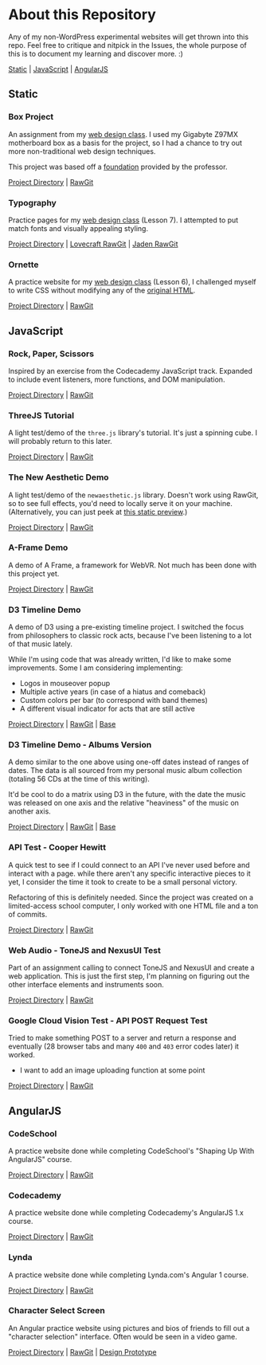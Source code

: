 # About this Repository
Any of my non-WordPress experimental websites will get thrown into this repo. Feel free to critique and nitpick in the Issues, the whole purpose of this is to document my learning and discover more. :)

[Static](#static) | [JavaScript](#javascript) | [AngularJS](#angularjs)

## Static

### Box Project
An assignment from my [web design class](https://dmd1070.com/lessons/box-project.html). I used my Gigabyte Z97MX motherboard box as a basis for the project, so I had a chance to try out more non-traditional web design techniques.

This project was based off a [foundation](https://github.com/DMD1070/project-template) provided by the professor.

[Project Directory](https://github.com/emilyeserven/testwebsites/tree/master/boxproject) | [RawGit](https://rawgit.com/emilyeserven/testwebsites/master/boxproject/index.html)

### Typography
Practice pages for my [web design class](https://dmd1070.com/lessons/7-web-typography.html#activity-type-setting-an-article) (Lesson 7). I attempted to put match fonts and visually appealing styling.

[Project Directory](https://github.com/emilyeserven/testwebsites/tree/master/typography) | [Lovecraft RawGit](https://rawgit.com/emilyeserven/testwebsites/master/typography/lovecraft.html) | [Jaden RawGit](https://rawgit.com/emilyeserven/testwebsites/master/typography/smith.html)

### Ornette
A practice website for my [web design class](https://dmd1070.com/) (Lesson 6), I challenged myself to write CSS without modifying any of the [original HTML](https://rawgit.com/emilyeserven/testwebsites/master/ornette/original/index.html).

[Project Directory](https://github.com/emilyeserven/testwebsites/tree/master/ornette) | [RawGit](https://rawgit.com/emilyeserven/testwebsites/master/ornette/index.html)

## JavaScript

### Rock, Paper, Scissors

Inspired by an exercise from the Codecademy JavaScript track. Expanded to include event listeners, more functions, and DOM manipulation.

[Project Directory](https://github.com/emilyeserven/testwebsites/tree/master/js/codeacademy) | [RawGit](https://rawgit.com/emilyeserven/testwebsites/master/js/codeacademy/rock-paper-scissors.html)

### ThreeJS Tutorial

A light test/demo of the `three.js` library's tutorial. It's just a spinning cube. I will probably return to this later.

[Project Directory](https://github.com/emilyeserven/testwebsites/tree/master/js/threejs) | [RawGit](https://rawgit.com/emilyeserven/testwebsites/master/js/threejs/tutorial.html)

### The New Aesthetic Demo

A light test/demo of the `newaesthetic.js` library. Doesn't work using RawGit, so to see full effects, you'd need to locally serve it on your machine. (Alternatively, you can just peek at [this static preview](https://raw.githubusercontent.com/emilyeserven/testwebsites/master/js/theNewAesthetic/itWorkedBefore.png).)

[Project Directory](https://github.com/emilyeserven/testwebsites/tree/master/js/theNewAesthetic) | [RawGit](https://rawgit.com/emilyeserven/testwebsites/master/js/theNewAesthetic/testproj.html)

### A-Frame Demo

A demo of A Frame, a framework for WebVR. Not much has been done with this project yet.

[Project Directory](https://github.com/emilyeserven/testwebsites/tree/master/vr/aframe-test) | [RawGit](https://rawgit.com/emilyeserven/testwebsites/master/vr/aframe-test/index.html)

### D3 Timeline Demo

A demo of D3 using a pre-existing timeline project. I switched the focus from philosophers to classic rock acts, because I've been listening to a lot of that music lately.

While I'm using code that was already written, I'd like to make some improvements. Some I am considering implementing:

* Logos in mouseover popup
* Multiple active years (in case of a hiatus and comeback)
* Custom colors per bar (to correspond with band themes)
* A different visual indicator for acts that are still active

[Project Directory](https://github.com/emilyeserven/testwebsites/tree/master/js/d3/d3timeline) | [RawGit](https://rawgit.com/emilyeserven/testwebsites/master/js/d3/d3timeline/index.html) | [Base](http://bl.ocks.org/rengel-de/5603464)

### D3 Timeline Demo - Albums Version

A demo similar to the one above using one-off dates instead of ranges of dates. The data is all sourced from my personal music album collection (totaling 56 CDs at the time of this writing).

It'd be cool to do a matrix using D3 in the future, with the date the music was released on one axis and the relative "heaviness" of the music on another axis.

[Project Directory](https://github.com/emilyeserven/testwebsites/tree/master/js/d3/d3timelineAlbums) | [RawGit](https://rawgit.com/emilyeserven/testwebsites/master/js/d3/d3timelineAlbums/index.html) | [Base](http://bl.ocks.org/rengel-de/5603464)

### API Test - Cooper Hewitt

A quick test to see if I could connect to an API I've never used before and interact with a page. while there aren't any specific interactive pieces to it yet, I consider the time it took to create to be a small personal victory.

Refactoring of this is definitely needed. Since the project was created on a limited-access school computer, I only worked with one HTML file and a ton of commits.

[Project Directory](https://github.com/emilyeserven/testwebsites/tree/master/js/api/cooperhewitt-1) | [RawGit](https://rawgit.com/emilyeserven/testwebsites/master/js/api/cooperhewitt-1/index.html)

### Web Audio - ToneJS and NexusUI Test

Part of an assignment calling to connect ToneJS and NexusUI and create a web application. This is just the first step, I'm planning on figuring out the other interface elements and instruments soon.

[Project Directory](https://github.com/emilyeserven/testwebsites/tree/master/js/webaudio) | [RawGit](https://rawgit.com/emilyeserven/testwebsites/master/js/webaudio/index.html)

### Google Cloud Vision Test - API POST Request Test

Tried to make something POST to a server and return a response and eventually (28 browser tabs and many `400` and `403` error codes later) it worked.

* I want to add an image uploading function at some point

[Project Directory](https://github.com/emilyeserven/testwebsites/tree/master/js/api/googurl) | [RawGit](https://rawgit.com/emilyeserven/testwebsites/master/js/api/googurl/index.html)

## AngularJS

### CodeSchool

A practice website done while completing CodeSchool's "Shaping Up With AngularJS" course.

[Project Directory](https://github.com/emilyeserven/testwebsites/tree/master/js/angular/codeschool) | [RawGit](https://rawgit.com/emilyeserven/testwebsites/master/js/angular/codeschool/index.html)

### Codecademy

A practice website done while completing Codecademy's AngularJS 1.x course.

[Project Directory](https://github.com/emilyeserven/testwebsites/tree/master/js/angular/codecademy) |
[RawGit](https://rawgit.com/emilyeserven/testwebsites/master/js/angular/codecademy/index.html)

### Lynda

A practice website done while completing Lynda.com's Angular 1 course.

[Project Directory](https://github.com/emilyeserven/testwebsites/tree/master/js/angular/lynda) | [RawGit](https://rawgit.com/emilyeserven/testwebsites/master/js/angular/lynda/index.html)

### Character Select Screen

An Angular practice website using pictures and bios of friends to fill out a "character selection" interface. Often would be seen in a video game.

[Project Directory](https://github.com/emilyeserven/testwebsites/tree/master/js/angular/chara-select) | [RawGit](https://rawgit.com/emilyeserven/testwebsites/master/js/angular/chara-select/index.html) | [Design Prototype](https://xd.adobe.com/view/3b08ed02-f5b2-466a-bac0-36a73406dca3/screen/6adad8e9-9bc5-4838-9b7d-ec73c0b0e083/Home-Page/)
